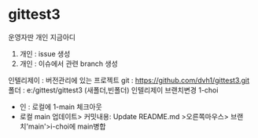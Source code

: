 # gittest3

운영자딴
개인 지금아디
1. 개인 : issue 생성
2. 개인 : 이슈에서 관련 branch 생성

인텔리제이 : 버전관리에 있는 프로젝트
git : https://github.com/dvh1/gittest3.git
폴더 : e:/gittest/gittest3 (새폴더,빈폴더)
인텔리제이 브랜치변경 1-choi
- 인 : 로컬에 1-main 체크아웃
- 로컬 main 업데이트> 커밋내용: Update README.md >오른쪽마우스> 브랜치'main'>i-choi에 main병합
